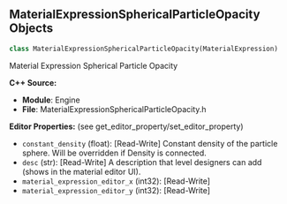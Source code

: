 ## MaterialExpressionSphericalParticleOpacity Objects

```python
class MaterialExpressionSphericalParticleOpacity(MaterialExpression)
```

Material Expression Spherical Particle Opacity

**C++ Source:**

- **Module**: Engine
- **File**: MaterialExpressionSphericalParticleOpacity.h

**Editor Properties:** (see get_editor_property/set_editor_property)

- ``constant_density`` (float):  [Read-Write] Constant density of the particle sphere.  Will be overridden if Density is connected.
- ``desc`` (str):  [Read-Write] A description that level designers can add (shows in the material editor UI).
- ``material_expression_editor_x`` (int32):  [Read-Write]
- ``material_expression_editor_y`` (int32):  [Read-Write]

<a id="unreal.MaterialExpressionSquareRoot"></a>